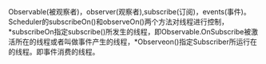 Observable(被观察者)，observer(观察者),subscribe(订阅)，events(事件)。
Scheduler的subscribeOn()和observeOn()两个方法对线程进行控制，\*subscribeOn指定subscribe()所发生的线程，即Observable.OnSubscribe被激活所在的线程或者叫做事件产生的线程，\*Observeon()指定Subscriber所运行在的线程。即事件消费的线程。